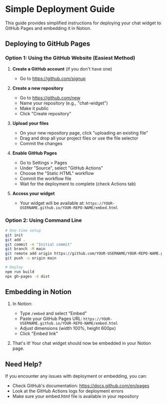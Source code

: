 
# Simple Deployment Guide

This guide provides simplified instructions for deploying your chat widget to GitHub Pages and embedding it in Notion.

## Deploying to GitHub Pages

### Option 1: Using the GitHub Website (Easiest Method)

1. **Create a GitHub account** (if you don't have one)
   - Go to https://github.com/signup

2. **Create a new repository**
   - Go to https://github.com/new
   - Name your repository (e.g., "chat-widget")
   - Make it public
   - Click "Create repository"

3. **Upload your files**
   - On your new repository page, click "uploading an existing file"
   - Drag and drop all your project files or use the file selector
   - Commit the changes

4. **Enable GitHub Pages**
   - Go to Settings > Pages
   - Under "Source", select "GitHub Actions"
   - Choose the "Static HTML" workflow
   - Commit the workflow file
   - Wait for the deployment to complete (check Actions tab)

5. **Access your widget**
   - Your widget will be available at: `https://YOUR-USERNAME.github.io/YOUR-REPO-NAME/embed.html`

### Option 2: Using Command Line

```bash
# One-time setup
git init
git add .
git commit -m "Initial commit"
git branch -M main
git remote add origin https://github.com/YOUR-USERNAME/YOUR-REPO-NAME.git
git push -u origin main

# Deploy
npm run build
npx gh-pages -d dist
```

## Embedding in Notion

1. In Notion:
   - Type `/embed` and select "Embed"
   - Paste your GitHub Pages URL: `https://YOUR-USERNAME.github.io/YOUR-REPO-NAME/embed.html`
   - Adjust dimensions (width 100%, height 600px)
   - Click "Embed link"

2. That's it! Your chat widget should now be embedded in your Notion page.

## Need Help?

If you encounter any issues with deployment or embedding, you can:
- Check GitHub's documentation: https://docs.github.com/en/pages
- Look at the GitHub Actions logs for deployment errors
- Make sure your embed.html file is available in your repository
